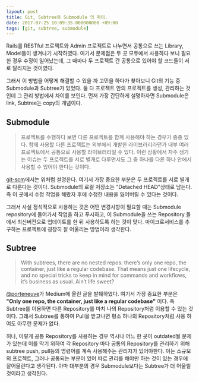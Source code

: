 ```yaml
---
layout: post
title: Git, Subtree와 Submodule 의 차이.
date: 2017-07-25 10:09:35.000000000 +09:00
tags: [git, subtree, submodule]
---
```

Rails를 RESTful 프로젝트와 Admin 프로젝트로 나누면서 공통으로 쓰는 Library, Model들이 생겨나기 시작하였다. 여기서 문제점은 두 곳 모두에서 사용하다 보니 필요한 경우 수정이 일어났는데, 그 때마다 두 프로젝트 간 공통으로 있어야 할 코드들이 서로 달라지는 것이였다. 

그래서 이 방법을 어떻게 해결할 수 있을 까 고민을 하다가 찾아보니 Git의 기능 중 Submodule과 Subtree가 있었다. 둘 다 프로젝트 안의 프로젝트를 생성, 관리하는 것인데 그 관리 방법에서 차이를 보인다. 먼저 가장 간단하게 설명하자면 Submodule은 link, Subtree는 copy의 개념이다.

## Submodule
> 프로젝트를 수행하다 보면 다른 프로젝트를 함께 사용해야 하는 경우가 종종 있다. 함께 사용할 다른 프로젝트는 외부에서 개발한 라이브러리라던가 내부 여러 프로젝트에서 공통으로 사용할 라이브러리일 수 있다. 이런 상황에서 자주 생기는 이슈는 두 프로젝트를 서로 별개로 다루면서도 그 중 하나를 다른 하나 안에서 사용할 수 있어야 한다는 것이다.

[git-scm](https://git-scm.com/book/en/v2/Git-Tools-Submodules)에서는 위처럼 설명한다. 여기서 가장 중요한 부분은 두 프로젝트를 서로 별개로 다룬다는 것이다. Submodule의 로컬 저장소는 "Detached HEAD"상태로 남는다. 즉 이 곳에서 수정 작업을 해봤자 후에 수정한 내용을 잃어버릴 수 있다는 것이다. 

그래서 사실 정석적으로 사용하는 것은 어떤 변경사항이 필요할 때는 Submodule repository에 들어가서 작업을 하고 푸시하고, 이 Submodule을 쓰는 Repository 들에서 최신버전으로 업데이트를 한 뒤 사용하도록 하는 것이 맞다. 마이크로서비스를 추구하는 프로젝트에 굉장히 잘 어울리는 방법이라 생각한다.

## Subtree

> With subtrees, there are no nested repos: there’s only one repo, the container, just like a regular codebase. That means just one lifecycle, and no special tricks to keep in mind for commands and workflows, it’s business as usual. Ain’t life sweet?

[@porteneuve](https://medium.com/@porteneuve/mastering-git-subtrees-943d29a798ec)가 Medium에 올린 글을 발췌하였다. 여기서 가장 중요한 부분은 **"Only one repo, the container, just like a regular codebase"** 이다. 즉 Subtree를 이용하면 다른 Repository를 마치 나의 Repository처럼 이용할 수 있는 것이다. 그래서 Subtree를 통하여 Pull을 받고나면 평소 하나의 Repository처럼 사용 하여도 아무런 문제가 없다. 

허나, 이렇게 공통 Repository를 사용하는 경우 역시나 어느 한 곳이 outdated될 문제가 있는데 이를 막기 위하여 각 Repository 마다 공통의 Repository를 관리하기 위해 subtree push, pull등의 명령어를 계속 사용해주는 관리자가 있어야한다. 이는 소규모의 프로젝트, 그러나 공통되는 부분이 있어 따로 관리를 해야만 하는 것이 있는 경우에 잘어울린다고 생각된다. 아마 대부분의 경우 Submodule보다는 Subtree가 더 어울릴 것이라고 생각된다.
